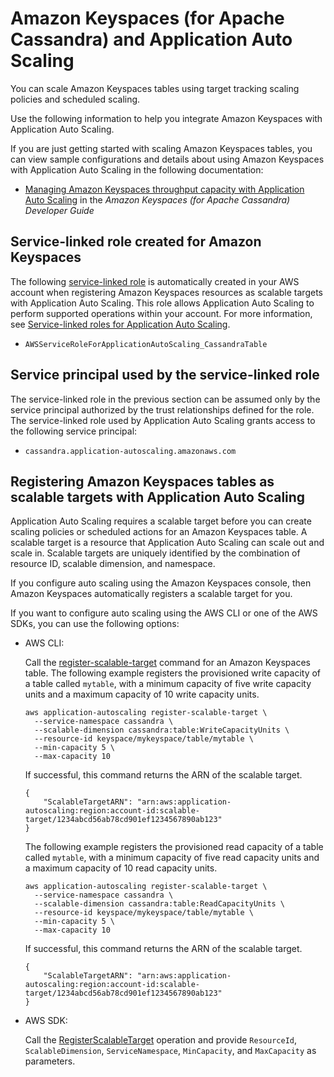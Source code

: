 # Amazon Keyspaces \(for Apache Cassandra\) and Application Auto Scaling<a name="services-that-can-integrate-keyspaces"></a>

You can scale Amazon Keyspaces tables using target tracking scaling policies and scheduled scaling\. 

Use the following information to help you integrate Amazon Keyspaces with Application Auto Scaling\. 

If you are just getting started with scaling Amazon Keyspaces tables, you can view sample configurations and details about using Amazon Keyspaces with Application Auto Scaling in the following documentation:
+ [Managing Amazon Keyspaces throughput capacity with Application Auto Scaling](https://docs.aws.amazon.com/keyspaces/latest/devguide/autoscaling.html) in the *Amazon Keyspaces \(for Apache Cassandra\) Developer Guide*

## Service\-linked role created for Amazon Keyspaces<a name="integrate-service-linked-role-keyspaces"></a>

The following [service\-linked role](https://docs.aws.amazon.com/IAM/latest/UserGuide/using-service-linked-roles.html) is automatically created in your AWS account when registering Amazon Keyspaces resources as scalable targets with Application Auto Scaling\. This role allows Application Auto Scaling to perform supported operations within your account\. For more information, see [Service\-linked roles for Application Auto Scaling](application-auto-scaling-service-linked-roles.md)\.
+ `AWSServiceRoleForApplicationAutoScaling_CassandraTable`

## Service principal used by the service\-linked role<a name="integrate-service-principal-keyspaces"></a>

The service\-linked role in the previous section can be assumed only by the service principal authorized by the trust relationships defined for the role\. The service\-linked role used by Application Auto Scaling grants access to the following service principal: 
+ `cassandra.application-autoscaling.amazonaws.com`

## Registering Amazon Keyspaces tables as scalable targets with Application Auto Scaling<a name="integrate-register-keyspaces"></a>

Application Auto Scaling requires a scalable target before you can create scaling policies or scheduled actions for an Amazon Keyspaces table\. A scalable target is a resource that Application Auto Scaling can scale out and scale in\. Scalable targets are uniquely identified by the combination of resource ID, scalable dimension, and namespace\. 

If you configure auto scaling using the Amazon Keyspaces console, then Amazon Keyspaces automatically registers a scalable target for you\. 

If you want to configure auto scaling using the AWS CLI or one of the AWS SDKs, you can use the following options:
+ AWS CLI: 

  Call the [register\-scalable\-target](https://docs.aws.amazon.com/cli/latest/reference/application-autoscaling/register-scalable-target.html) command for an Amazon Keyspaces table\. The following example registers the provisioned write capacity of a table called `mytable`, with a minimum capacity of five write capacity units and a maximum capacity of 10 write capacity units\.

  ```
  aws application-autoscaling register-scalable-target \
    --service-namespace cassandra \
    --scalable-dimension cassandra:table:WriteCapacityUnits \
    --resource-id keyspace/mykeyspace/table/mytable \
    --min-capacity 5 \
    --max-capacity 10
  ```

  If successful, this command returns the ARN of the scalable target\.

  ```
  {
      "ScalableTargetARN": "arn:aws:application-autoscaling:region:account-id:scalable-target/1234abcd56ab78cd901ef1234567890ab123"
  }
  ```

  The following example registers the provisioned read capacity of a table called `mytable`, with a minimum capacity of five read capacity units and a maximum capacity of 10 read capacity units\.

  ```
  aws application-autoscaling register-scalable-target \
    --service-namespace cassandra \
    --scalable-dimension cassandra:table:ReadCapacityUnits \
    --resource-id keyspace/mykeyspace/table/mytable \
    --min-capacity 5 \
    --max-capacity 10
  ```

  If successful, this command returns the ARN of the scalable target\.

  ```
  {
      "ScalableTargetARN": "arn:aws:application-autoscaling:region:account-id:scalable-target/1234abcd56ab78cd901ef1234567890ab123"
  }
  ```
+ AWS SDK: 

  Call the [RegisterScalableTarget](https://docs.aws.amazon.com/autoscaling/application/APIReference/API_RegisterScalableTarget.html) operation and provide `ResourceId`, `ScalableDimension`, `ServiceNamespace`, `MinCapacity`, and `MaxCapacity` as parameters\. 